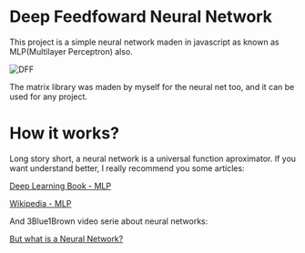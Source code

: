 # Deep Feedfoward Neural Network
This project is a simple neural network maden in javascript as known as MLP(Multilayer Perceptron) also.

![DFF](https://image.ibb.co/hDt55K/dff.jpg)

The matrix library was maden by myself for the neural net too, and it can be used for any project.

# How it works?
Long story short, a neural network is a universal function aproximator.
If you want understand better, I really recommend you some articles:

[Deep Learning Book - MLP](https://www.deeplearningbook.org/contents/mlp.html)

[Wikipedia - MLP](https://en.wikipedia.org/wiki/Multilayer_perceptron)

And 3Blue1Brown video serie about neural networks:

[But what is a Neural Network?](https://www.youtube.com/playlist?list=PLZHQObOWTQDNU6R1_67000Dx_ZCJB-3pi)

